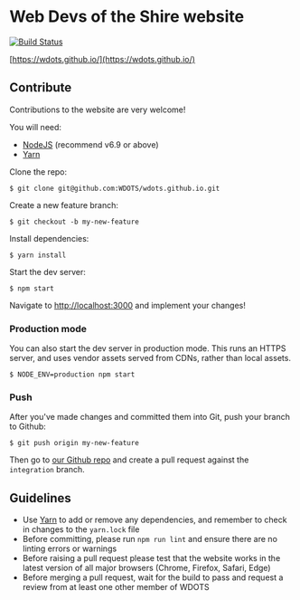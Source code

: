 # Web Devs of the Shire website

[![Build Status](https://travis-ci.org/WDOTS/wdots.github.io.svg)](https://travis-ci.org/WDOTS/wdots.github.io)

[https://wdots.github.io/](https://wdots.github.io/)

## Contribute

Contributions to the website are very welcome!

You will need:

- [NodeJS](https://nodejs.org) (recommend v6.9 or above)
- [Yarn](https://yarnpkg.com/)

Clone the repo:

```
$ git clone git@github.com:WDOTS/wdots.github.io.git
```

Create a new feature branch:

```
$ git checkout -b my-new-feature
```

Install dependencies:

```
$ yarn install
```

Start the dev server:

```
$ npm start
```

Navigate to [http://localhost:3000](http://localhost:3000) and implement your changes!

### Production mode

You can also start the dev server in production mode. This runs an HTTPS server, and uses vendor assets served from 
CDNs, rather than local assets.

```
$ NODE_ENV=production npm start
```

### Push

After you've made changes and committed them into Git, push your branch to Github:

```
$ git push origin my-new-feature
```

Then go to [our Github repo](https://github.com/WDOTS/wdots.github.io) and create a pull request against the
`integration` branch.

## Guidelines

- Use [Yarn](https://yarnpkg.com/) to add or remove any dependencies, and remember to check in changes to the 
 `yarn.lock` file
- Before committing, please run `npm run lint` and ensure there are no linting errors or warnings
- Before raising a pull request please test that the website works in the latest version
 of all major browsers (Chrome, Firefox, Safari, Edge)
- Before merging a pull request, wait for the build to pass and request a review from at least one other member of WDOTS
